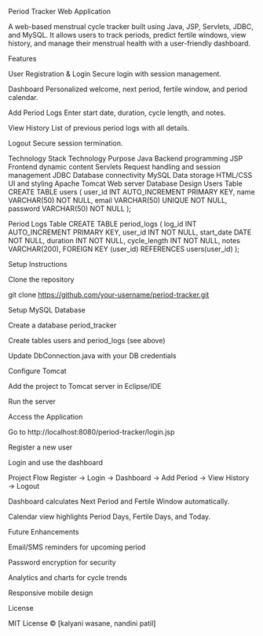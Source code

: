 Period Tracker Web Application

A web-based menstrual cycle tracker built using Java, JSP, Servlets, JDBC, and MySQL. It allows users to track periods, predict fertile windows, view history, and manage their menstrual health with a user-friendly dashboard.

Features

User Registration & Login
Secure login with session management.

Dashboard
Personalized welcome, next period, fertile window, and period calendar.

Add Period Logs
Enter start date, duration, cycle length, and notes.

View History
List of previous period logs with all details.

Logout
Secure session termination.

Technology Stack
Technology	Purpose
Java	Backend programming
JSP	Frontend dynamic content
Servlets	Request handling and session management
JDBC	Database connectivity
MySQL	Data storage
HTML/CSS	UI and styling
Apache Tomcat	Web server
Database Design
Users Table
CREATE TABLE users (
    user_id INT AUTO_INCREMENT PRIMARY KEY,
    name VARCHAR(50) NOT NULL,
    email VARCHAR(50) UNIQUE NOT NULL,
    password VARCHAR(50) NOT NULL
);

Period Logs Table
CREATE TABLE period_logs (
    log_id INT AUTO_INCREMENT PRIMARY KEY,
    user_id INT NOT NULL,
    start_date DATE NOT NULL,
    duration INT NOT NULL,
    cycle_length INT NOT NULL,
    notes VARCHAR(200),
    FOREIGN KEY (user_id) REFERENCES users(user_id)
);

Setup Instructions

Clone the repository

git clone https://github.com/your-username/period-tracker.git


Setup MySQL Database

Create a database period_tracker

Create tables users and period_logs (see above)

Update DbConnection.java with your DB credentials

Configure Tomcat

Add the project to Tomcat server in Eclipse/IDE

Run the server

Access the Application

Go to http://localhost:8080/period-tracker/login.jsp

Register a new user

Login and use the dashboard

Project Flow
Register → Login → Dashboard → Add Period → View History → Logout


Dashboard calculates Next Period and Fertile Window automatically.

Calendar view highlights Period Days, Fertile Days, and Today.


Future Enhancements

Email/SMS reminders for upcoming period

Password encryption for security

Analytics and charts for cycle trends

Responsive mobile design

License

MIT License © [kalyani wasane, nandini patil]
